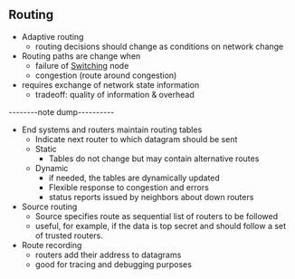 ## Routing

- Adaptive routing
    - routing decisions should change as conditions on network change
- Routing paths are change when
    - failure of [Switching](Switching.md) node
    - congestion (route around congestion)
- requires exchange of network state information
    - tradeoff: quality of information & overhead

--------note dump----------
- End systems and routers maintain routing tables
	- Indicate next router to which datagram should be sent
	- Static
		- Tables do not change but may contain alternative routes
	- Dynamic
		- if needed, the tables are dynamically updated
		- Flexible response to congestion and errors
		- status reports issued by neighbors about down routers
- Source routing
	- Source specifies route as sequential list of routers to be followed
	- useful, for example, if the data is top secret and should follow a set of trusted routers.
- Route recording
	- routers add their address to datagrams
	- good for tracing and debugging purposes